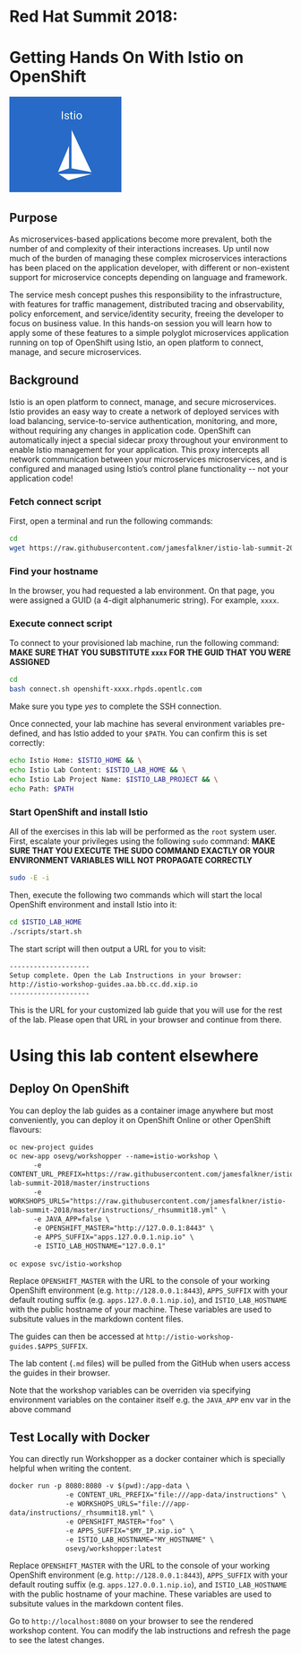 # Red Hat Summit 2018: 
# Getting Hands On With Istio on OpenShift

![Istio Logo](instructions/images/istio-logo.png)

## Purpose

As microservices-based applications become more prevalent, both the number of
and complexity of their interactions increases. Up until now much of the burden
of managing these complex microservices interactions has been placed on the
application developer, with different or non-existent support for microservice
concepts depending on language and framework.

The service mesh concept pushes this responsibility to the infrastructure, with
features for traffic management, distributed tracing and observability, policy
enforcement, and service/identity security, freeing the developer to focus on
business value. In this hands-on session you will learn how to apply some of
these features to a simple polyglot microservices application running on top of
OpenShift using Istio, an open platform to connect, manage, and secure
microservices.

## Background

Istio is an open platform to connect, manage, and secure microservices. Istio
provides an easy way to create a network of deployed services with load
balancing, service-to-service authentication, monitoring, and more, without
requiring any changes in application code. OpenShift can automatically inject a
special sidecar proxy throughout your environment to enable Istio management for
your application. This proxy intercepts all network communication between your
microservices microservices, and is configured and managed using Istio’s control
plane functionality -- not your application code!

### Fetch connect script

First, open a terminal and run the following commands:

~~~bash
cd
wget https://raw.githubusercontent.com/jamesfalkner/istio-lab-summit-2018/master/scripts/connect.sh
~~~

### Find your hostname

In the browser, you had requested a lab environment. On that page, you were
assigned a GUID (a 4-digit alphanumeric string). For example, `xxxx`.

### Execute connect script

To connect to your provisioned lab machine, run the following command:
**MAKE SURE THAT YOU SUBSTITUTE `xxxx` FOR THE GUID THAT YOU WERE ASSIGNED**

~~~bash
cd
bash connect.sh openshift-xxxx.rhpds.opentlc.com
~~~

Make sure you type _yes_ to complete the SSH connection.

Once connected, your lab machine has several environment variables pre-defined,
and has Istio added to your `$PATH`. You can confirm this is set correctly:

~~~bash
echo Istio Home: $ISTIO_HOME && \
echo Istio Lab Content: $ISTIO_LAB_HOME && \
echo Istio Lab Project Name: $ISTIO_LAB_PROJECT && \
echo Path: $PATH
~~~

### Start OpenShift and install Istio
All of the exercises in this lab will be performed as the `root` system user.
First, escalate your privileges using the following `sudo` command: 
**MAKE SURE THAT YOU EXECUTE THE SUDO COMMAND EXACTLY OR YOUR ENVIRONMENT
VARIABLES WILL NOT PROPAGATE CORRECTLY**

~~~bash
sudo -E -i
~~~

Then, execute the following two commands which will start the local OpenShift
environment and install Istio into it:

~~~bash
cd $ISTIO_LAB_HOME
./scripts/start.sh
~~~

The start script will then output a URL for you to visit:

~~~
--------------------
Setup complete. Open the Lab Instructions in your browser: http://istio-workshop-guides.aa.bb.cc.dd.xip.io
--------------------
~~~

This is the URL for your customized lab guide that you will use for the rest of
the lab. Please open that URL in your browser and continue from there.

# Using this lab content elsewhere
## Deploy On OpenShift

You can deploy the lab guides as a container image anywhere but most
conveniently, you can deploy it on OpenShift Online or other OpenShift flavours:

```
oc new-project guides
oc new-app osevg/workshopper --name=istio-workshop \
      -e CONTENT_URL_PREFIX=https://raw.githubusercontent.com/jamesfalkner/istio-lab-summit-2018/master/instructions
      -e WORKSHOPS_URLS="https://raw.githubusercontent.com/jamesfalkner/istio-lab-summit-2018/master/instructions/_rhsummit18.yml" \
      -e JAVA_APP=false \
      -e OPENSHIFT_MASTER="http://127.0.0.1:8443" \
      -e APPS_SUFFIX="apps.127.0.0.1.nip.io" \
      -e ISTIO_LAB_HOSTNAME="127.0.0.1"

oc expose svc/istio-workshop
```

Replace `OPENSHIFT_MASTER` with the URL to the console of your working OpenShift
environment (e.g.  `http://128.0.0.1:8443`), `APPS_SUFFIX` with your default
routing suffix (e.g.  `apps.127.0.0.1.nip.io`), and `ISTIO_LAB_HOSTNAME` with
the public hostname of your machine. These variables are used to subsitute
values in the markdown content files.

The guides can then be accessed at `http://istio-workshop-guides.$APPS_SUFFIX`.

The lab content (`.md` files) will be pulled from the GitHub when users access the guides in
their browser.

Note that the workshop variables can be overriden via specifying environment
variables on the container itself e.g. the `JAVA_APP` env var in the above
command

## Test Locally with Docker

You can directly run Workshopper as a docker container which is specially helpful when writing the content.
```
docker run -p 8080:8080 -v $(pwd):/app-data \
              -e CONTENT_URL_PREFIX="file:///app-data/instructions" \
              -e WORKSHOPS_URLS="file:///app-data/instructions/_rhsummit18.yml" \
              -e OPENSHIFT_MASTER="foo" \
              -e APPS_SUFFIX="$MY_IP.xip.io" \
              -e ISTIO_LAB_HOSTNAME="MY_HOSTNAME" \
              osevg/workshopper:latest
```

Replace `OPENSHIFT_MASTER` with the URL to the console of your working OpenShift
environment (e.g.  `http://128.0.0.1:8443`), `APPS_SUFFIX` with your default
routing suffix (e.g.  `apps.127.0.0.1.nip.io`), and `ISTIO_LAB_HOSTNAME` with
the public hostname of your machine. These variables are used to subsitute
values in the markdown content files.

Go to `http://localhost:8080` on your browser to see the rendered workshop
content. You can modify the lab instructions and refresh the page to see the
latest changes.

